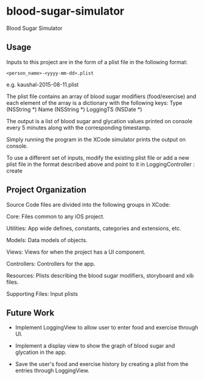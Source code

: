 # blood-sugar-simulator
Blood Sugar Simulator

## Usage

Inputs to this project are in the form of a plist file in the following format:

    <person_name>-<yyyy-mm-dd>.plist
e.g. kaushal-2015-08-11.plist

The plist file contains an array of blood sugar modifiers (food/exercise) and each element of the array is a dictionary with the following keys:
Type (NSString *)
Name (NSString *)
LoggingTS (NSDate *)

The output is a list of blood sugar and glycation values printed on console every 5 minutes along with the corresponding timestamp.

Simply running the program in the XCode simulator prints the output on console.

To use a different set of inputs, modify the existing plist file or add a new plist file in the format described above and point to it in LoggingController : create

## Project Organization

Source Code files are divided into the following groups in XCode:

 Core: Files common to any iOS project.

 Utilities: App wide defines, constants, categories and extensions, etc.

 Models: Data models of objects.

 Views: Views for when the project has a UI component.

 Controllers: Controllers for the app.

 Resources: Plists describing the blood sugar modifiers, storyboard and xib files.

 Supporting Files: Input plists

## Future Work

- Implement LoggingView to allow user to enter food and exercise through UI.

- Implement a display view to show the graph of blood sugar and glycation in the app.

- Save the user's food and exercise history by creating a plist from the entries through LoggingView.
